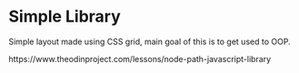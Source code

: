<h1>Simple Library</h1>
<p>Simple layout made using CSS grid, main goal of this is to get used to OOP.</p>
<p>https://www.theodinproject.com/lessons/node-path-javascript-library</p>